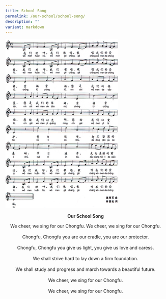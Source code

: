 ```yaml
---
title: School Song
permalink: /our-school/school-song/
description: ""
variant: markdown
---
```

<img src="/images/pic_schoolsong.jpeg" style="width:70%">
		 
<strong><center> Our School Song</center></strong>

<p style="text-align:center">We cheer, we sing for our Chongfu. We cheer, we sing for our Chongfu.<br><br>Chongfu, Chongfu you are our cradle, you are our protector.<br><br>Chongfu, Chongfu you give us light, you give us love and caress.<br><br>We shall strive hard to lay down a firm foundation.<br><br>We shall study and progress and march towards a beautiful future.<br><br>We cheer, we sing for our Chongfu.<br><br>We cheer, we sing for our Chongfu.</p>